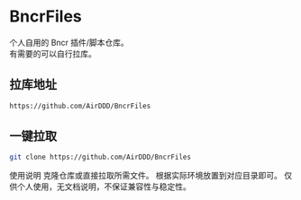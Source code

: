 # BncrFiles

个人自用的 Bncr 插件/脚本仓库。  
有需要的可以自行拉库。

## 拉库地址

```bash
https://github.com/AirDDD/BncrFiles
```


## 一键拉取

```bash
git clone https://github.com/AirDDD/BncrFiles
```

使用说明
克隆仓库或直接拉取所需文件。
根据实际环境放置到对应目录即可。
仅供个人使用，无文档说明，不保证兼容性与稳定性。
